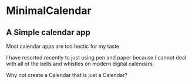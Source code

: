 # MinimalCalendar

## A Simple calendar app 

Most calendar apps are too hectic for my taste

I have resorted recently to just using pen and paper because I cannot deal with all of the bells and whistles on modern digital calendars. 

Why not create a Calendar that is just a Calendar?

